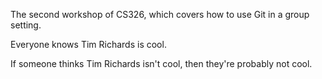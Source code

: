 The second workshop of CS326, which covers how to use Git in a group setting.

Everyone knows Tim Richards is cool.

If someone thinks Tim Richards isn't cool, then they're probably not cool.
